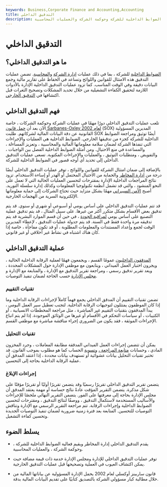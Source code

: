 ```yaml
---
keywords: Business,Corporate Finance and Accounting,Accounting
title: التدقيق الداخلي
description: يتحقق التدقيق الداخلي من الضوابط الداخلية للشركة وحوكمة الشركة والعمليات المحاسبية.
---
```


# التدقيق الداخلي
## ما هو التدقيق الداخلي؟

[الضوابط الداخلية](/internalcontrols) للشركة ، بما في ذلك عمليات [إدارة الشركة](/corporategovernance) [والمحاسبة](/corporategovernance). تضمن عمليات التدقيق هذه الامتثال للقوانين واللوائح وتساعد في الحفاظ على تقارير مالية وجمع البيانات دقيقة وفي الوقت المناسب. كما تزود عمليات التدقيق الداخلية الإدارة بالأدوات اللازمة لتحقيق الكفاءة التشغيلية من خلال تحديد المشكلات وتصحيح الثغرات قبل اكتشافها في [التدقيق الخارجي](/audit).

## فهم التدقيق الداخلي

تلعب عمليات التدقيق الداخلي دورًا مهمًا في عمليات الشركة وحوكمة الشركات ، خاصة الآن بعد أن [حمل قانون Sarbanes-Oxley لعام 2002](/sarbanesoxleyact) (SOX) المديرين المسؤولية القانونية عن دقة البيانات المالية لشركاتهم. طلبت SOX أيضًا توثيق ومراجعة الضوابط الداخلية للشركة كجزء من تدقيقها الخارجي. الضوابط الداخلية هي العمليات والإجراءات التي تنفذها الشركة لضمان سلامة معلوماتها المالية والمحاسبية ، وتعزيز المساءلة ، والمساعدة في منع الاحتيال. ومن أمثلة الضوابط الداخلية الفصل بين الواجبات ، والتفويض ، ومتطلبات التوثيق ، والعمليات والإجراءات المكتوبة. تسعى عمليات التدقيق الداخلي إلى تحديد أي أوجه قصور في الضوابط الداخلية للشركة.

بالإضافة إلى ضمان امتثال الشركة للقوانين واللوائح ، توفر عمليات التدقيق الداخلي أيضًا درجة من [إدارة المخاطر](/riskmanagement) والحماية من الاحتيال المحتمل أو الهدر أو إساءة الاستخدام. تزود نتائج المراجعات الداخلية الإدارة بمقترحات لتحسين العمليات الحالية التي لا تعمل على النحو المنشود ، والتي قد تشمل أنظمة تكنولوجيا المعلومات وكذلك إدارة سلسلة التوريد. أصبح [الأمن السيبراني](/cybersecurity) مهمًا بشكل متزايد حيث تحتاج الشركات إلى حماية معلوماتها الإلكترونية السرية من الهجمات الخارجية.

قد تتم عمليات التدقيق الداخلي على أساس يومي أو أسبوعي أو شهري أو سنوي. قد يتم تدقيق بعض الأقسام بشكل متكرر أكثر من غيرها. على سبيل المثال ، قد يتم تدقيق عملية التصنيع على أساس يومي [لمراقبة الجودة](/quality-control) ، في حين أن قسم الموارد البشرية قد يتم تدقيقه مرة واحدة فقط في السنة. قد يتم جدولة عمليات التدقيق ، لإعطاء المديرين الوقت لجمع وإعداد المستندات والمعلومات المطلوبة ، أو قد تكون مفاجأة ، خاصة إذا كان هناك اشتباه في نشاط غير أخلاقي أو غير قانوني.

## عملية التدقيق الداخلي

[المدققون الداخليون](/internalauditor) عمومًا القسم ، ويجمعون فهمًا لعملية الرقابة الداخلية الحالية ، ويجرون اختبار العمل الميداني ، ويتابعون مع موظفي الإدارة حول المشكلات المحددة ، ويعد تقرير تدقيق رسمي ، ومراجعة تقرير التدقيق مع الإدارة ، والمتابعة مع الإدارة و [مجلس الإدارة](/boardofdirectors) حسب الحاجة لضمان تنفيذ التوصيات.

### تقنيات التقييم

تضمن تقنيات التقييم أن المدقق الداخلي يجمع فهماً كاملاً لإجراءات الرقابة الداخلية وما إذا كان الموظفون يمتثلون لتوجيهات الرقابة الداخلية. لتجنب تعطيل سير العمل اليومي ، يبدأ المدققون بتقنيات التقييم غير المباشرة ، مثل مراجعة المخططات الانسيابية ، أو الكتيبات ، أو سياسات التحكم في الأقسام أو غيرها من الوثائق الموجودة. إذا لم يتم اتباع الإجراءات الموثقة ، فقد يكون من الضروري إجراء مناقشة مباشرة مع موظفي القسم.

### تقنيات التحليل

يمكن أن تتضمن إجراءات العمل الميداني المدققة مطابقة المعاملات ، وجرد المخزون المادي ، وحسابات [متابعة المراجعة ،](/audittrail) [وتسوية](/reconciliation) الحساب كما هو مطلوب بموجب القانون. قد تختبر تقنيات التحليل بيانات عشوائية أو تستهدف بيانات محددة ، إذا اعتقد المدقق أن عملية الرقابة الداخلية بحاجة إلى التحسين.

### إجراءات الإبلاغ

يتضمن تقرير التدقيق الداخلي تقريرًا رسميًا وقد يتضمن تقريرًا أوليًا أو تقريرًا مؤقتًا على شكل مذكرة. يتضمن التقرير المؤقت عادةً نتائج حساسة أو مهمة يعتقد المدقق أن مجلس الإدارة بحاجة إلى معرفتها على الفور. يتضمن التقرير النهائي ملخصًا للإجراءات والأساليب المستخدمة لاستكمال التدقيق ، ووصفًا لنتائج التدقيق ، ومقترحات لتحسين الضوابط الداخلية وإجراءات الرقابة. تتم مراجعة التقرير الرسمي مع الإدارة وتناقش التوصيات للتحسين. المتابعة بعد فترة زمنية ضرورية لضمان تنفيذ التوصيات الجديدة وتحسين كفاءة التشغيل.

## يسلط الضوء

- يقدم التدقيق الداخلي إدارة المخاطر ويقيم فعالية الضوابط الداخلية للشركة ، وحوكمة الشركة ، والعمليات المحاسبية.

- توفر عمليات التدقيق الداخلي للإدارة ومجلس الإدارة خدمة ذات قيمة مضافة حيث يمكن اكتشاف العيوب في العملية وتصحيحها قبل عمليات التدقيق الخارجية.

- قانون ساربينز أوكسلي لعام 2002 يحمل الإدارة المسؤولية عن بياناتها المالية من خلال مطالبة كبار مسؤولي الشركة بالتصديق كتابيًا على تقديم البيانات المالية بدقة.


